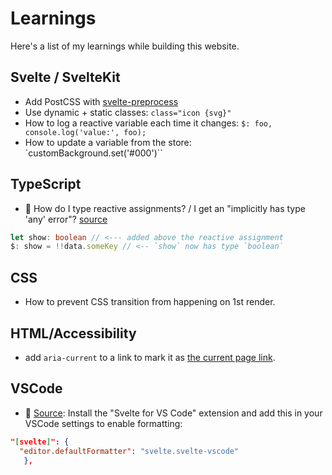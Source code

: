 # Learnings

Here's a list of my learnings while building this website.

## Svelte / SvelteKit

- Add PostCSS with [svelte-preprocess](https://www.npmjs.com/package/svelte-preprocess)
- Use dynamic + static classes: `class="icon {svg}"`
- How to log a reactive variable each time it changes: `$: foo, console.log('value:', foo);`
- How to update a variable from the store: `customBackground.set('#000')``

## TypeScript

- 🎉 How do I type reactive assignments? / I get an "implicitly has type 'any' error"? [source](https://github.com/sveltejs/language-tools/blob/6ba86d2be3588d3cd374c7e4d1e46860d2218bec/docs/preprocessors/typescript.md#troubleshooting--faq)

```ts
let show: boolean // <--- added above the reactive assignment
$: show = !!data.someKey // <-- `show` now has type `boolean`
```

## CSS

- How to prevent CSS transition from happening on 1st render.

## HTML/Accessibility

- add `aria-current` to a link to mark it as [the current page link](https://tink.uk/using-the-aria-current-attribute/).

## VSCode

- 🎉 [Source](https://github.com/sveltejs/language-tools/blob/HEAD/docs/README.md#language-specific-setup): Install the "Svelte for VS Code" extension and add this in your VSCode settings to enable formatting:

```json
"[svelte]": {
  "editor.defaultFormatter": "svelte.svelte-vscode"
   },
```
